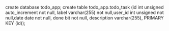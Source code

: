 create database todo_app;
create table todo_app.todo_task (id int unsigned auto_increment not null, label varchar(255) not null,user_id int unsigned not null,date date not null, done bit not null, description varchar(255), PRIMARY KEY (id));